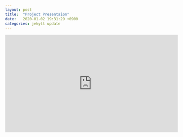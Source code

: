 ```yaml
---
layout: post
title:  "Project Presentaion"
date:   2020-01-02 19:31:29 +0900
categories: jekyll update
---
```

<iframe width="560" height="315" src="https://www.youtube.com/embed/2lij78JxmS4" 
        title="YouTube video player" frameborder="0" 
        allow="accelerometer; autoplay; clipboard-write; encrypted-media; gyroscope; picture-in-picture" 
        allowfullscreen>
</iframe>
